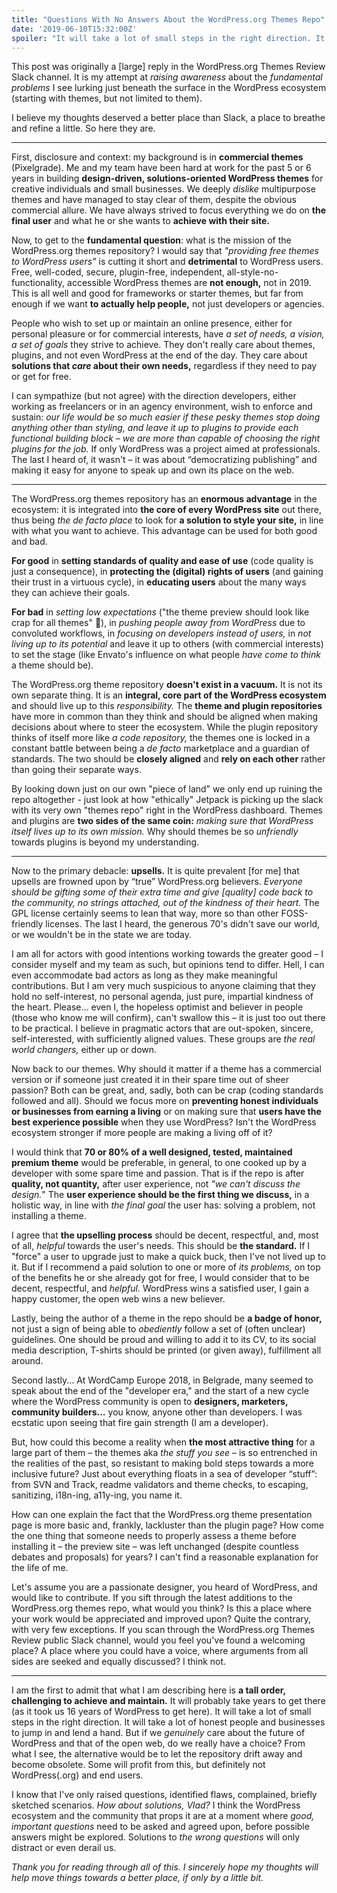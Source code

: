 ```yaml
---
title: "Questions With No Answers About the WordPress.org Themes Repo"
date: '2019-06-10T15:32:00Z'
spoiler: "It will take a lot of small steps in the right direction. It will take a lot of honest people and businesses to jump in and lend a hand. But if we genuinely care about the future of WordPress and that of the open web, do we really have a choice? From what I see, the alternative would be to let the repository drift away and become obsolete. Some will profit from this, but definitely not WordPress(.org) and end users."
---
```


This post was originally a [large] reply in the WordPress.org Themes Review Slack channel. It is my attempt at _raising awareness_ about the _fundamental problems_ I see lurking just beneath the surface in the WordPress ecosystem (starting with themes, but not limited to them). 

I believe my thoughts deserved a better place than Slack, a place to breathe and refine a little. So here they are.

---

First, disclosure and context: my background is in **commercial themes** (Pixelgrade). Me and my team have been hard at work for the past 5 or 6 years in building **design-driven, solutions-oriented WordPress themes** for creative individuals and small businesses. We deeply _dislike_ multipurpose themes and have managed to stay clear of them, despite the obvious commercial allure. We have always strived to focus everything we do on **the final user** and what he or she wants to **achieve with their site.**

Now, to get to the **fundamental question**: what is the mission of the WordPress.org themes repository? I would say that _"providing free themes to WordPress users"_ is cutting it short and **detrimental** to WordPress users. Free, well-coded, secure, plugin-free, independent, all-style-no-functionality, accessible WordPress themes are **not enough,** not in 2019. This is all well and good for frameworks or starter themes, but far from enough if we want **to actually help people,** not just developers or agencies.

People who wish to set up or maintain an online presence, either for personal pleasure or for commercial interests, have _a set of needs, a vision, a set of goals_ they strive to achieve. They don't really care about themes, plugins, and not even WordPress at the end of the day. They care about **solutions that _care_ about their own needs,** regardless if they need to pay or get for free.

I can sympathize (but not agree) with the direction developers, either working as freelancers or in an agency environment, wish to enforce and sustain: _our life would be so much easier if these pesky themes stop doing anything other than styling, and leave it up to plugins to provide each functional building block – we are more than capable of choosing the right plugins for the job._ If only WordPress was a project aimed at professionals. The last I heard of, it wasn't – it was about “democratizing publishing” and making it easy for anyone to speak up and own its place on the web.

---

The WordPress.org themes repository has an **enormous advantage** in the ecosystem: it is integrated into **the core of every WordPress site** out there, thus being _the de facto place_ to look for **a solution to style your site,** in line with what you want to achieve. This advantage can be used for both good and bad. 

**For good** in **setting standards of quality and ease of use** (code quality is just a consequence), in **protecting the (digital) rights of users** (and gaining their trust in a virtuous cycle), in **educating users** about the many ways they can achieve their goals. 

**For bad** in _setting low expectations_ ("the theme preview should look like crap for all themes" 🤷), in _pushing people away from WordPress_ due to convoluted workflows, in _focusing on developers instead of users,_ in _not living up to its potential_ and leave it up to others (with commercial interests) to set the stage (like Envato's influence on what people _have come to think_ a theme should be).

The WordPress.org theme repository **doesn't exist in a vacuum.** It is not its own separate thing. It is an **integral, core part of the WordPress ecosystem** and should live up to this _responsibility._ The **theme and plugin repositories** have more in common than they think and should be aligned when making decisions about where to steer the ecosystem. While the plugin repository thinks of itself more like _a code repository,_ the themes one is locked in a constant battle between being a _de facto_ marketplace and a guardian of standards. The two should be **closely aligned** and **rely on each other** rather than going their separate ways.

By looking down just on our own "piece of land" we only end up ruining the repo altogether - just look at how "ethically" Jetpack is picking up the slack with its very own "themes repo" right in the WordPress dashboard. Themes and plugins are **two sides of the same coin:** _making sure that WordPress itself lives up to its own mission._ Why should themes be so _unfriendly_ towards plugins is beyond my understanding.

---

Now to the primary debacle: **upsells.** It is quite prevalent [for me] that upsells are frowned upon by “true” WordPress.org believers. _Everyone should be gifting some of their extra time and give [quality] code back to the community, no strings attached, out of the kindness of their heart._ The GPL license certainly seems to lean that way, more so than other FOSS-friendly licenses. The last I heard, the generous 70's didn't save our world, or we wouldn't be in the state we are today.

I am all for actors with good intentions working towards the greater good – I consider myself and my team as such, but opinions tend to differ. Hell, I can even accommodate bad actors as long as they make meaningful contributions. But I am very much suspicious to anyone claiming that they hold no self-interest, no personal agenda, just pure, impartial kindness of the heart. Please… even I, the hopeless optimist and believer in people (those who know me will confirm), can't swallow this – it is just too out there to be practical. I believe in pragmatic actors that are out-spoken, sincere, self-interested, with sufficiently aligned values. These groups are _the real world changers,_ either up or down. 

Now back to our themes. Why should it matter if a theme has a commercial version or if someone just created it in their spare time out of sheer passion? Both can be great, and, sadly, both can be crap (coding standards followed and all). Should we focus more on **preventing honest individuals or businesses from earning a living** or on making sure that **users have the best experience possible** when they use WordPress? Isn't the WordPress ecosystem stronger if more people are making a living off of it? 

I would think that **70 or 80% of a well designed, tested, maintained premium theme** would be preferable, in general, to one cooked up by a developer with some spare time and passion. That is if the repo is after **quality, not quantity,** after user experience, not _"we can't discuss the design._" The **user experience should be the first thing we discuss,** in a holistic way, in line with _the final goal_ the user has: solving a problem, not installing a theme. 

I agree that **the upselling process** should be decent, respectful, and, most of all, _helpful_ towards the user's needs. This should be **the standard.** If I "force" a user to upgrade just to make a quick buck, then I've not lived up to it. But if I recommend a paid solution to one or more of _its problems,_ on top of the benefits he or she already got for free, I would consider that to be decent, respectful, and _helpful._ WordPress wins a satisfied user, I gain a happy customer, the open web wins a new believer.

Lastly, being the author of a theme in the repo should be **a badge of honor,** not just a sign of being able to _obediently_ follow a set of (often unclear) guidelines. One should be proud and willing to add it to its CV, to its social media description, T-shirts should be printed (or given away), fulfillment all around. 

Second lastly... At WordCamp Europe 2018, in Belgrade, many seemed to speak about the end of the "developer era," and the start of a new cycle where the WordPress community is open to **designers, marketers, community builders…** you know, anyone other than developers. I was ecstatic upon seeing that fire gain strength (I am a developer).

But, how could this become a reality when **the most attractive thing** for a large part of them – the themes aka _the stuff you see_ – is so entrenched in the realities of the past, so resistant to making bold steps towards a more inclusive future? Just about everything floats in a sea of developer “stuff”: from SVN and Track, readme validators and theme checks, to escaping, sanitizing, i18n-ing, a11y-ing, you name it.

How can one explain the fact that the WordPress.org theme presentation page is more basic and, frankly, lackluster than the plugin page? How come the one thing that someone needs to properly assess a theme before installing it – the preview site – was left unchanged (despite countless debates and proposals) for years? I can't find a reasonable explanation for the life of me.

Let's assume you are a passionate designer, you heard of WordPress, and would like to contribute. If you sift through the latest additions to the WordPress.org themes repo, what would you think? Is this a place where your work would be appreciated and improved upon? Quite the contrary, with very few exceptions. If you scan through the WordPress.org Themes Review public Slack channel, would you feel you've found a welcoming place? A place where you could have a voice, where arguments from all sides are seeked and equally discussed? I think not.

---

I am the first to admit that what I am describing here is **a tall order, challenging to achieve and maintain.** It will probably take years to get there (as it took us 16 years of WordPress to get here). It will take a lot of small steps in the right direction. It will take a lot of honest people and businesses to jump in and lend a hand. But if we _genuinely_ care about the future of WordPress and that of the open web, do we really have a choice? From what I see, the alternative would be to let the repository drift away and become obsolete. Some will profit from this, but definitely not WordPress(.org) and end users.

I know that I've only raised questions, identified flaws, complained, briefly sketched scenarios. _How about solutions, Vlad?_ I think the WordPress ecosystem and the community that props it are at a moment where _good, important questions_ need to be asked and agreed upon, before possible answers might be explored. Solutions to _the wrong questions_ will only distract or even derail us.

_Thank you for reading through all of this. I sincerely hope my thoughts will help move things towards a better place, if only by a little bit._
